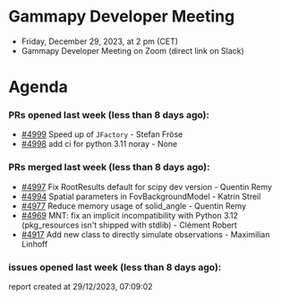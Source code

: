 # Gammapy Developer Meeting 
 * Friday, December 29, 2023, at 2 pm (CET) 
 * Gammapy Developer Meeting on Zoom (direct link on Slack) 
# Agenda

### PRs opened last week (less than 8 days ago): 
* [#4999](https://github.com/gammapy/gammapy/pull/4999) Speed up of `JFactory` - Stefan Fröse
* [#4998](https://github.com/gammapy/gammapy/pull/4998) add ci for python 3.11 noray - None

### PRs merged last week (less than 8 days ago): 
* [#4997](https://github.com/gammapy/gammapy/pull/4997) Fix RootResults default for scipy dev version - Quentin Remy
* [#4994](https://github.com/gammapy/gammapy/pull/4994) Spatial parameters in FovBackgroundModel - Katrin Streil
* [#4977](https://github.com/gammapy/gammapy/pull/4977) Reduce memory usage of solid_angle  - Quentin Remy
* [#4969](https://github.com/gammapy/gammapy/pull/4969) MNT: fix an implicit incompatibility with Python 3.12 (pkg_resources isn't shipped with stdlib) - Clément Robert
* [#4917](https://github.com/gammapy/gammapy/pull/4917) Add new class to directly simulate observations - Maximilian Linhoff

### issues opened last week (less than 8 days ago): 

 report created at 29/12/2023, 07:09:02